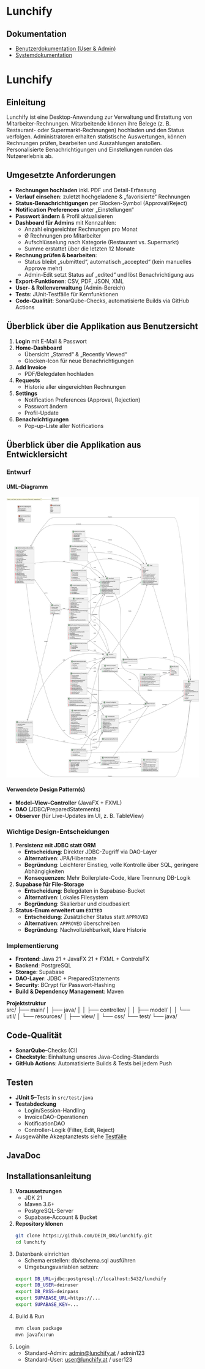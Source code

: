 # Lunchify

## Dokumentation

- [Benutzerdokumentation (User & Admin)](./docs/Benutzerdoku_v1.4.pdf)  
- [Systemdokumentation](./docs/Systemdokumentation%20Lunchify_v1.2.pdf)

# Lunchify

## Einleitung
Lunchify ist eine Desktop-Anwendung zur Verwaltung und Erstattung von Mitarbeiter-Rechnungen. Mitarbeitende können ihre Belege (z. B. Restaurant- oder Supermarkt-Rechnungen) hochladen und den Status verfolgen. Administratoren erhalten statistische Auswertungen, können Rechnungen prüfen, bearbeiten und Auszahlungen anstoßen. Personalisierte Benachrichtigungen und Einstellungen runden das Nutzererlebnis ab.

## Umgesetzte Anforderungen
* **Rechnungen hochladen** inkl. PDF und Detail-Erfassung  
* **Verlauf einsehen**: zuletzt hochgeladene & „favorisierte“ Rechnungen  
* **Status-Benachrichtigungen** per Glocken-Symbol (Approval/Reject)  
* **Notification Preferences** unter „Einstellungen“  
* **Passwort ändern** & Profil aktualisieren  
* **Dashboard für Admins** mit Kennzahlen:
  * Anzahl eingereichter Rechnungen pro Monat  
  * Ø Rechnungen pro Mitarbeiter  
  * Aufschlüsselung nach Kategorie (Restaurant vs. Supermarkt)  
  * Summe erstattet über die letzten 12 Monate  
* **Rechnung prüfen & bearbeiten**:
  * Status bleibt „submitted“, automatisch „accepted“ (kein manuelles Approve mehr)  
  * Admin-Edit setzt Status auf „edited“ und löst Benachrichtigung aus  
* **Export-Funktionen**: CSV, PDF, JSON, XML  
* **User- & Rollenverwaltung** (Admin-Bereich)  
* **Tests**: JUnit-Testfälle für Kernfunktionen  
* **Code-Qualität**: SonarQube-Checks, automatisierte Builds via GitHub Actions  

## Überblick über die Applikation aus Benutzersicht
1. **Login** mit E-Mail & Passwort  
2. **Home-Dashboard**  
   - Übersicht „Starred“ & „Recently Viewed“  
   - Glocken-Icon für neue Benachrichtigungen  
3. **Add Invoice**  
   - PDF/Belegdaten hochladen  
4. **Requests**  
   - Historie aller eingereichten Rechnungen  
5. **Settings**  
   - Notification Preferences (Approval, Rejection)  
   - Passwort ändern  
   - Profil-Update  
6. **Benachrichtigungen**  
   - Pop-up-Liste aller Notifications

## Überblick über die Applikation aus Entwicklersicht

### Entwurf

#### UML–Diagramm  
![UML Diagramm](docs/UML_Klassendiagram_2_Endversion.png)

#### Verwendete Design Pattern(s)
* **Model–View–Controller** (JavaFX + FXML)  
* **DAO** (JDBC/PreparedStatements)  
* **Observer** (für Live-Updates im UI, z. B. TableView)  

### Wichtige Design-Entscheidungen
1. **Persistenz mit JDBC statt ORM**  
   - **Entscheidung**: Direkter JDBC-Zugriff via DAO-Layer  
   - **Alternativen**: JPA/Hibernate  
   - **Begründung**: Leichterer Einstieg, volle Kontrolle über SQL, geringere Abhängigkeiten  
   - **Konsequenzen**: Mehr Boilerplate-Code, klare Trennung DB-Logik  
2. **Supabase für File-Storage**  
   - **Entscheidung**: Belegdaten in Supabase-Bucket  
   - **Alternativen**: Lokales Filesystem  
   - **Begründung**: Skalierbar und cloudbasiert  
3. **Status-Enum erweitert um `EDITED`**  
   - **Entscheidung**: Zusätzlicher Status statt `APPROVED`  
   - **Alternativen**: `APPROVED` überschreiben  
   - **Begründung**: Nachvollziehbarkeit, klare Historie  

### Implementierung
* **Frontend**: Java 21 + JavaFX 21 + FXML + ControlsFX  
* **Backend**: PostgreSQL  
* **Storage**: Supabase  
* **DAO-Layer**: JDBC + PreparedStatements  
* **Security**: BCrypt für Passwort-Hashing  
* **Build & Dependency Management**: Maven  

**Projektstruktur**  
src/
├── main/
│ ├── java/
│ │ ├── controller/
│ │ ├── model/
│ │ └── util/
│ └── resources/
│ ├── view/
│ └── css/
└── test/
└── java/


## Code-Qualität
* **SonarQube**–Checks (CI)  
* **Checkstyle**: Einhaltung unseres Java-Coding-Standards  
* **GitHub Actions**: Automatisierte Builds & Tests bei jedem Push  

## Testen
* **JUnit 5**–Tests in `src/test/java`  
* **Testabdeckung**  
  * Login/Session-Handling  
  * InvoiceDAO–Operationen  
  * NotificationDAO  
  * Controller-Logik (Filter, Edit, Reject)  
* Ausgewählte Akzeptanztests siehe [Testfälle](docs/Testplan_Sonderfallbehandlungen%20Lunchify.pdf)

## JavaDoc

## Installationsanleitung
1. **Voraussetzungen**  
   - JDK 21  
   - Maven 3.6+  
   - PostgreSQL-Server  
   - Supabase-Account & Bucket  
2. **Repository klonen**  
   ```bash
   git clone https://github.com/DEIN_ORG/lunchify.git
   cd lunchify
3. Datenbank einrichten  
   - Schema erstellen: db/schema.sql ausführen
   - Umgebungsvariablen setzen:
    ```bash
   export DB_URL=jdbc:postgresql://localhost:5432/lunchify
    export DB_USER=deinuser
    export DB_PASS=deinpass
    export SUPABASE_URL=https://...
    export SUPABASE_KEY=...
4. Build & Run
   ```bash
   mvn clean package
   mvn javafx:run
5. Login
   - Standard-Admin: admin@lunchify.at / admin123
   - Standard-User: user@lunchify.at / user123






